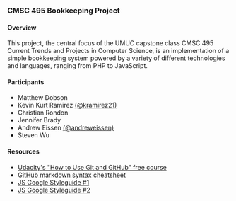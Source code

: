 ### CMSC 495 Bookkeeping Project ###

#### Overview ####

This project, the central focus of the UMUC capstone class CMSC 495 Current Trends and Projects in Computer Science, is an implementation of a simple bookkeeping system powered by a variety of different technologies and languages, ranging from PHP to JavaScript.

#### Participants ####

* Matthew Dobson
* Kevin Kurt Ramirez [(@kramirez21)](https://github.com/kramirez21)
* Christian Rondon
* Jennifer Brady
* Andrew Eissen [(@andreweissen)](https://github.com/andreweissen)
* Steven Wu

#### Resources ####

* [Udacity's "How to Use Git and GitHub" free course](https://www.udacity.com/course/how-to-use-git-and-github--ud775)
* [GitHub markdown syntax cheatsheet](https://github.com/tchapi/markdown-cheatsheet/blob/master/README.md)
* [JS Google Styleguide #1](https://google.github.io/styleguide/jsguide.html)
* [JS Google Styleguide #2](https://google.github.io/styleguide/javascriptguide.xml)
